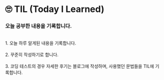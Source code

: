 # 🙄 TIL (Today I Learned)
### 오늘 공부한 내용을 기록합니다. 
<br>
1. 오늘 하루 알게된 내용을 기록합니다. <br><br>
2. 꾸준히 작성하기로 합니다. <br><br>
3. 코딩 테스트의 경우 자세한 후기는 블로그에 작성하며, 사용했던 문법들을 TIL에 기록합니다. <br><br>
